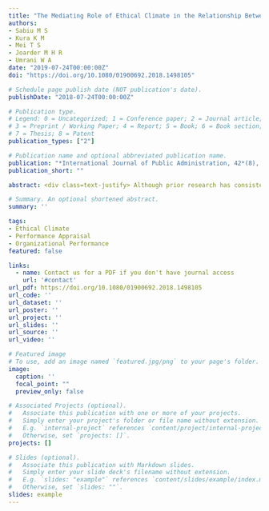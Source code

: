 ```yaml
---
title: "The Mediating Role of Ethical Climate in the Relationship Between Performance Appraisal and Organizational Performance"
authors:
- Sabiu M S
- Kura K M
- Mei T S
- Joarder M H R
- Umrani W A
date: "2019-07-24T00:00:00Z"
doi: "https://doi.org/10.1080/01900692.2018.1498105"

# Schedule page publish date (NOT publication's date).
publishDate: "2018-07-24T00:00:00Z"

# Publication type.
# Legend: 0 = Uncategorized; 1 = Conference paper; 2 = Journal article;
# 3 = Preprint / Working Paper; 4 = Report; 5 = Book; 6 = Book section;
# 7 = Thesis; 8 = Patent
publication_types: ["2"]

# Publication name and optional abbreviated publication name.
publication: "*International Journal of Public Administration, 42*(8), 642-653"
publication_short: ""

abstract: <div class=text-justify> Although prior research has consistently established a positive relationship between performance appraisal and organizational performance across different research contexts, the mechanisms that underlie this link remain unclear. The present study attempts to fill this void by testing the mediating role of ethical climate in the relationship between performance appraisal and organizational performance across 181 Nigerian public sector agencies. Cross-sectional mediation analyses were performed using partial least squares path modeling approach. Results indicated that performance appraisal was positively and significantly related to organizational performance. Regarding the mediating effect, ethical climate significantly mediated the relationship between performance appraisal and organizational performance. The study made recommendations and drew suggestions for future research to enhance the performance of public sector agencies. </div>

# Summary. An optional shortened abstract.
summary: ''

tags: 
- Ethical Climate 
- Performance Appraisal 
- Organizational Performance
featured: false

links:
  - name: Contact us for a PDF if you don't have journal access
    url: '#contact'
url_pdf: https://doi.org/10.1080/01900692.2018.1498105
url_code: ''
url_dataset: ''
url_poster: ''
url_project: ''
url_slides: ''
url_source: ''
url_video: ''

# Featured image
# To use, add an image named `featured.jpg/png` to your page's folder. 
image:
  caption: ''
  focal_point: ""
  preview_only: false

# Associated Projects (optional).
#   Associate this publication with one or more of your projects.
#   Simply enter your project's folder or file name without extension.
#   E.g. `internal-project` references `content/project/internal-project/index.md`.
#   Otherwise, set `projects: []`.
projects: []

# Slides (optional).
#   Associate this publication with Markdown slides.
#   Simply enter your slide deck's filename without extension.
#   E.g. `slides: "example"` references `content/slides/example/index.md`.
#   Otherwise, set `slides: ""`.
slides: example
---
```



